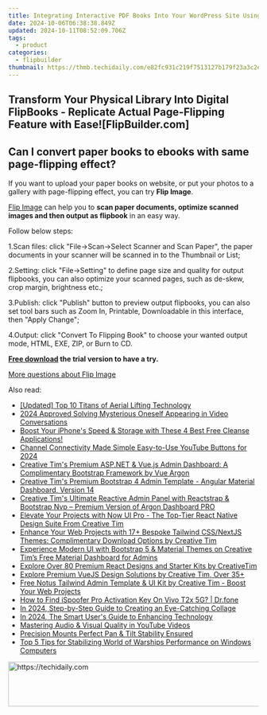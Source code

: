```yaml
---
title: Integrating Interactive PDF Books Into Your WordPress Site Using FlipBuilder
date: 2024-10-06T06:38:38.849Z
updated: 2024-10-11T08:52:09.706Z
tags:
  - product
categories:
  - flipbuilder
thumbnail: https://thmb.techidaily.com/e82fc931c219f7513127b179f23a3c2e354e06d4a6b22046a96709ecae17c234.jpg
---
```


## Transform Your Physical Library Into Digital FlipBooks - Replicate Actual Page-Flipping Feature with Ease![FlipBuilder.com]

## Can I convert paper books to ebooks with same page-flipping effect?

If you want to upload your paper books on website, or put your photos to a gallery with page-flipping effect, you can try **Flip Image**. 

[Flip Image](https://tools.techidaily.com/flipbuilder/products/) can help you to **scan paper documents, optimize scanned images and then output as flipbook** in an easy way.

Follow below steps:

1.Scan files: click "File->Scan->Select Scanner and Scan Paper", the paper documents in your scanner will be scanned in to the Thumbnail or List;

2.Setting: click "File->Setting" to define page size and quality for output flipbooks, you can also optimize your scanned pages, such as de-skew, crop margin, brightness etc.;

3.Publish: click "Publish" button to preview output flipbooks, you can also set tool bars such as Zoom In, Printable, Downloadable in this interface, then "Apply Change";

4.Output: click "Convert To Flipping Book" to choose your wanted output mode, HTML, EXE, ZIP, or Burn to CD.

**[Free download](https://tools.techidaily.com/flipbuilder/products/) the trial version to have a try.** 

[More questions about Flip Image](https://tools.techidaily.com/flipbuilder/products/)

<ins class="adsbygoogle"
     style="display:block"
     data-ad-format="autorelaxed"
     data-ad-client="ca-pub-7571918770474297"
     data-ad-slot="1223367746"></ins>

<ins class="adsbygoogle"
     style="display:block"
     data-ad-client="ca-pub-7571918770474297"
     data-ad-slot="8358498916"
     data-ad-format="auto"
     data-full-width-responsive="true"></ins>

<span class="atpl-alsoreadstyle">Also read:</span>
<div><ul>
<li><a href="https://article-files.techidaily.com/updated-top-10-titans-of-aerial-lifting-technology/"><u>[Updated] Top 10 Titans of Aerial Lifting Technology</u></a></li>
<li><a href="https://facebook-videos.techidaily.com/2024-approved-solving-mysterious-oneself-appearing-in-video-conversations/"><u>2024 Approved Solving Mysterious Oneself Appearing in Video Conversations</u></a></li>
<li><a href="https://os-tips.techidaily.com/1723620242101-boost-your-iphones-speed-and-storage-with-these-4-best-free-cleanse-applications/"><u>Boost Your iPhone's Speed & Storage with These 4 Best Free Cleanse Applications!</u></a></li>
<li><a href="https://youtube-zero.techidaily.com/el-connectivity-made-simple-easy-to-use-youtube-buttons-for-2024/"><u>Channel Connectivity Made Simple Easy-to-Use YouTube Buttons for 2024</u></a></li>
<li><a href="https://win-webster.techidaily.com/creative-tims-premium-aspnet-and-vuejs-admin-dashboard-a-complimentary-bootstrap-framework-by-vue-argon/"><u>Creative Tim's Premium ASP.NET & Vue.js Admin Dashboard: A Complimentary Bootstrap Framework by Vue Argon</u></a></li>
<li><a href="https://win-webster.techidaily.com/creative-tims-premium-bootstrap-4-admin-template-angular-material-dashboard-version-14/"><u>Creative Tim's Premium Bootstrap 4 Admin Template - Angular Material Dashboard, Version 14</u></a></li>
<li><a href="https://win-webster.techidaily.com/creative-tims-ultimate-reactive-admin-panel-with-reactstrap-and-bootstrap-nvp-premium-version-of-argon-dashboard-pro/"><u>Creative Tim's Ultimate Reactive Admin Panel with Reactstrap & Bootstrap Nvp – Premium Version of Argon Dashboard PRO</u></a></li>
<li><a href="https://win-webster.techidaily.com/elevate-your-projects-with-now-ui-pro-the-top-tier-react-native-design-suite-from-creative-tim/"><u>Elevate Your Projects with Now UI Pro - The Top-Tier React Native Design Suite From Creative Tim</u></a></li>
<li><a href="https://win-webster.techidaily.com/enhance-your-web-projects-with-17plus-bespoke-tailwind-cssnextjs-themes-complimentary-download-options-by-creative-tim/"><u>Enhance Your Web Projects with 17+ Bespoke Tailwind CSS/NextJS Themes: Complimentary Download Options by Creative Tim</u></a></li>
<li><a href="https://win-webster.techidaily.com/experience-modern-ui-with-bootstrap-5-and-material-themes-on-creative-tims-free-material-dashboard-for-admins/"><u>Experience Modern UI with Bootstrap 5 & Material Themes on Creative Tim’s Free Material Dashboard for Admins</u></a></li>
<li><a href="https://win-webster.techidaily.com/explore-over-80-premium-react-designs-and-starter-kits-by-creativetim/"><u>Explore Over 80 Premium React Designs and Starter Kits by CreativeTim</u></a></li>
<li><a href="https://win-webster.techidaily.com/explore-premium-vuejs-design-solutions-by-creative-tim-over-35plus/"><u>Explore Premium VueJS Design Solutions by Creative Tim, Over 35+</u></a></li>
<li><a href="https://win-webster.techidaily.com/free-notus-tailwind-admin-template-and-ui-kit-by-creative-tim-boost-your-web-projects/"><u>Free Notus Tailwind Admin Template & UI Kit by Creative Tim - Boost Your Web Projects</u></a></li>
<li><a href="https://fake-location.techidaily.com/how-to-find-ispoofer-pro-activation-key-on-vivo-t2x-5g-drfone-by-drfone-virtual-android/"><u>How to Find iSpoofer Pro Activation Key On Vivo T2x 5G? | Dr.fone</u></a></li>
<li><a href="https://extra-approaches.techidaily.com/in-2024-step-by-step-guide-to-creating-an-eye-catching-collage/"><u>In 2024, Step-by-Step Guide to Creating an Eye-Catching Collage</u></a></li>
<li><a href="https://vp-tips.techidaily.com/in-2024-the-smart-users-guide-to-enhancing-technology/"><u>In 2024, The Smart User's Guide to Enhancing Technology</u></a></li>
<li><a href="https://youtube-blog.techidaily.com/ring-audio-and-visual-quality-in-youtube-videos/"><u>Mastering Audio & Visual Quality in YouTube Videos</u></a></li>
<li><a href="https://extra-resources.techidaily.com/precision-mounts-perfect-pan-and-tilt-stability-ensured/"><u>Precision Mounts Perfect Pan & Tilt Stability Ensured</u></a></li>
<li><a href="https://win-able.techidaily.com/top-5-tips-for-stabilizing-world-of-warships-performance-on-windows-computers/"><u>Top 5 Tips for Stabilizing World of Warships Performance on Windows Computers</u></a></li>
</ul></div>

<!-- affiliate ads begin -->
<a href="https://aligracehair.sjv.io/c/5597632/2080317/19272" target="_top" id="2080317">
  <img src="//a.impactradius-go.com/display-ad/19272-2080317" border="0" alt="https://techidaily.com" width="728" height="90"/>
</a>
<img height="0" width="0" src="https://aligracehair.sjv.io/i/5597632/2080317/19272" style="position:absolute;visibility:hidden;" border="0" />
<!-- affiliate ads end -->

